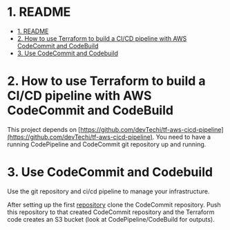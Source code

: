 # 1. README

<!-- TOC -->

- [1. README](#1-readme)
- [2. How to use Terraform to build a CI/CD pipeline with AWS CodeCommit and CodeBuild](#2-how-to-use-terraform-to-build-a-cicd-pipeline-with-aws-codecommit-and-codebuild)
- [3. Use CodeCommit and Codebuild](#3-use-codecommit-and-codebuild)

<!-- /TOC -->



# 2. How to use Terraform to build a CI/CD pipeline with AWS CodeCommit and CodeBuild

This project depends on [https://github.com/devTechi/tf-aws-cicd-pipeline](https://github.com/devTechi/tf-aws-cicd-pipeline).
You need to have a running CodePipeline and CodeCommit git repository up and running.

# 3. Use CodeCommit and Codebuild
Use the git repository and ci/cd pipeline to manage your infrastructure.

After setting up the first [repository](https://github.com/devTechi/tf-aws-cicd-pipeline) clone
the CodeCommit repository. Push this repository to that created CodeCommit repository and the Terraform
code creates an S3 bucket (look at CodePipeline/CodeBuild for outputs).
